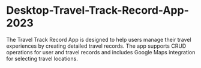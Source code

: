 # Desktop-Travel-Track-Record-App-2023
The Travel Track Record App is designed to help users manage their travel experiences by creating detailed travel records. The app supports CRUD operations for user and travel records and includes Google Maps integration for selecting travel locations.

